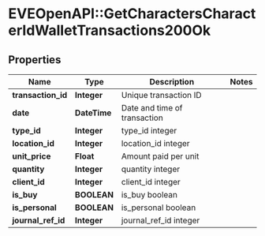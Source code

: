 # EVEOpenAPI::GetCharactersCharacterIdWalletTransactions200Ok

## Properties
Name | Type | Description | Notes
------------ | ------------- | ------------- | -------------
**transaction_id** | **Integer** | Unique transaction ID | 
**date** | **DateTime** | Date and time of transaction | 
**type_id** | **Integer** | type_id integer | 
**location_id** | **Integer** | location_id integer | 
**unit_price** | **Float** | Amount paid per unit | 
**quantity** | **Integer** | quantity integer | 
**client_id** | **Integer** | client_id integer | 
**is_buy** | **BOOLEAN** | is_buy boolean | 
**is_personal** | **BOOLEAN** | is_personal boolean | 
**journal_ref_id** | **Integer** | journal_ref_id integer | 


